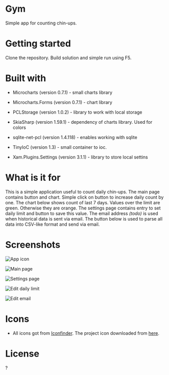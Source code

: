 # Gym
Simple app for counting chin-ups.

# Getting started
Clone the repository. Build solution and simple run using F5.


# Built with

* Microcharts (version 0.7.1) - small charts library

* Microcharts.Forms (version 0.7.1) - chart library

* PCLStorage (version 1.0.2) - library to work with local storage

* SkiaSharp (version 1.59.1) - dependency of charts library. Used for colors

* sqlite-net-pcl (version 1.4.118) - enables working with sqlite

* TinyIoC (version 1.3) - small container to ioc.

* Xam.Plugins.Settings (version 3.1.1) - library to store local settins


# What is it for
This is a simple application useful to count daily chin-ups. The main page contains button and chart. Simple click on button to increase daily count by one. The chart below shows count of last 7 days. Values over the limit are green. Otherwise they are orange.
The settings page contains entry to set daily limit and button to save this value. The email address _(todo)_ is used when historical data is sent via email.
The button below is used to parse all data into CSV-like format and send via email.

# Screenshots
![App icon](https://github.com/darthmaure/Gym/blob/master/Gym/Images/icon.png "App icon")

![Main page](https://github.com/darthmaure/Gym/blob/master/Gym/Images/MainPage.PNG "Main page")

![Settings page](https://github.com/darthmaure/Gym/blob/master/Gym/Images/SettingsPage.PNG "Settings page")

![Edit daily limit](https://github.com/darthmaure/Gym/blob/master/Gym/Images/SettingsPage_EditLimit.PNG "Edit daily limit")

![Edit email](https://github.com/darthmaure/Gym/blob/master/Gym/Images/SettingsPage_EditMail.PNG "Edit email")



# Icons
* All icons got from [Iconfinder](https://www.iconfinder.com).
  The project icon downloaded from [here](https://www.iconfinder.com/icons/512534/exercise_fitness_gym_gymnasium_icon#size=128).

# License
?
